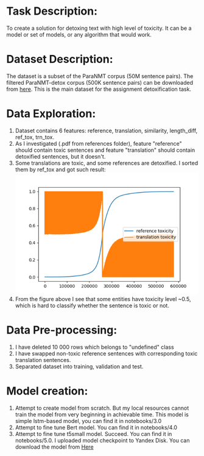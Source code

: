 # Task Description:
To create a solution for detoxing text with high level of toxicity. It can be a model or set of models, or any algorithm that would work.
 
# Dataset Description:
The dataset is a subset of the ParaNMT corpus (50M sentence pairs). The filtered ParaNMT-detox corpus (500K sentence pairs) can be downloaded from [here](https://github.com/skoltech-nlp/detox/releases/download/emnlp2021/filtered_paranmt.zip). This is the main dataset for the assignment detoxification task.

# Data Exploration:
1. Dataset contains 6 features: reference, translation, similarity, length_diff, ref_tox, trn_tox.
2. As I investigated (.pdf from references folder), feature "reference" should contain toxic sentences and feature "translation" should contain detoxified sentences, but it doesn't. 
3. Some translations are toxic, and some references are detoxified. I sorted them by ref_tox and got such result:![Fig. 1](figures/sorted_toxicity.png "Fig. 1")
4. From the figure above I see that some entities have toxicity level ~0.5, which is hard to classify whether the sentence is toxic or not. 

# Data Pre-processing:
1. I have deleted 10 000 rows which belongs to "undefined" class
2. I have swapped non-toxic reference sentences with corresponding toxic translation sentences.
3. Separated dataset into training, validation and test.

# Model creation:
1. Attempt to create model from scratch. But my local resources cannot train the model from very beginning in achievable time. This model is simple lstm-based model, you can find it in notebooks/3.0
2. Attempt to fine tune Bert model. You can find it in notebooks/4.0 
3. Attempt to fine tune t5small model. Succeed. You can find it in notebooks/5.0. I uploaded model checkpoint to Yandex Disk. You can download the model from [Here](https://disk.yandex.com/d/aP_z72Ew8CQs2A)



